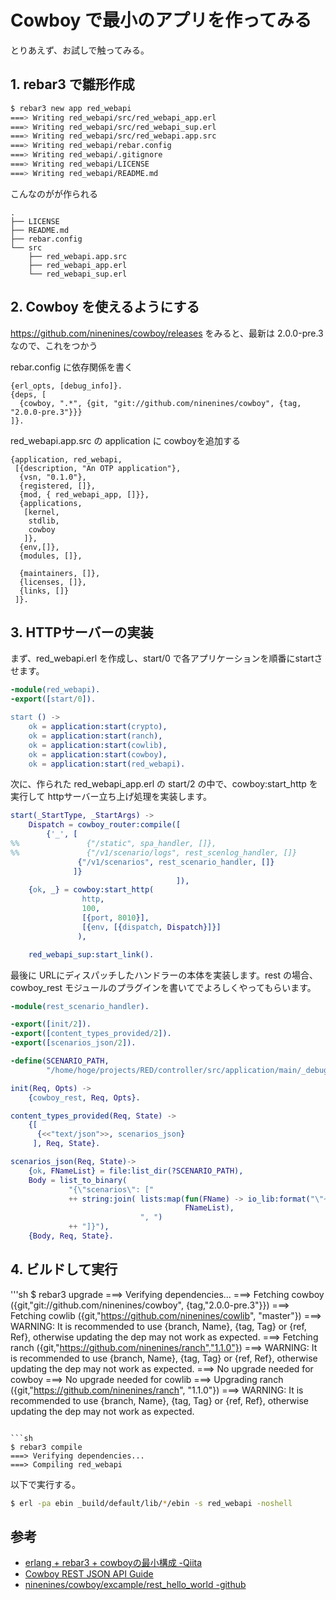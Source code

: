 # Cowboy で最小のアプリを作ってみる

とりあえず、お試しで触ってみる。

## 1. rebar3 で雛形作成

```sh
$ rebar3 new app red_webapi
===> Writing red_webapi/src/red_webapi_app.erl
===> Writing red_webapi/src/red_webapi_sup.erl
===> Writing red_webapi/src/red_webapi.app.src
===> Writing red_webapi/rebar.config
===> Writing red_webapi/.gitignore
===> Writing red_webapi/LICENSE
===> Writing red_webapi/README.md
```

こんなのがが作られる

```
.
├── LICENSE
├── README.md
├── rebar.config
└── src
    ├── red_webapi.app.src
    ├── red_webapi_app.erl
    └── red_webapi_sup.erl
```

## 2. Cowboy を使えるようにする

https://github.com/ninenines/cowboy/releases をみると、最新は 2.0.0-pre.3 なので、これをつかう

rebar.config に依存関係を書く

```erlang:rebar.config
{erl_opts, [debug_info]}.
{deps, [
  {cowboy, ".*", {git, "git://github.com/ninenines/cowboy", {tag, "2.0.0-pre.3"}}}
]}.
```

red_webapi.app.src の application に cowboyを追加する


```erlang:src/red_webapi.app.src
{application, red_webapi,
 [{description, "An OTP application"},
  {vsn, "0.1.0"},
  {registered, []},
  {mod, { red_webapi_app, []}},
  {applications,
   [kernel,
    stdlib,
    cowboy
   ]},
  {env,[]},
  {modules, []},

  {maintainers, []},
  {licenses, []},
  {links, []}
 ]}.
```

## 3. HTTPサーバーの実装

まず、red_webapi.erl を作成し、start/0 で各アプリケーションを順番にstartさせます。

```erlang:src/red_webapi.erl
-module(red_webapi).
-export([start/0]).

start () ->
    ok = application:start(crypto),
    ok = application:start(ranch),
    ok = application:start(cowlib),
    ok = application:start(cowboy),
    ok = application:start(red_webapi).
```

次に、作られた red_webapi_app.erl の start/2 の中で、cowboy:start_http を 実行して httpサーバー立ち上げ処理を実装します。

```erlang:src/red_webapi_app.erl
start(_StartType, _StartArgs) ->
    Dispatch = cowboy_router:compile([
        {'_', [
%%               {"/static", spa_handler, []},
%%               {"/v1/scenario/logs", rest_scenlog_handler, []}
               {"/v1/scenarios", rest_scenario_handler, []}
              ]}
                                     ]),
    {ok, _} = cowboy:start_http(
                http,
                100,
                [{port, 8010}],
                [{env, [{dispatch, Dispatch}]}]
               ),

    red_webapi_sup:start_link().
```

最後に URLにディスパッチしたハンドラーの本体を実装します。rest の場合、cowboy_rest モジュールのプラグインを書いてでよろしくやってもらいます。

```erlang:src/rest_scenario_handler.erl
-module(rest_scenario_handler).

-export([init/2]).
-export([content_types_provided/2]).
-export([scenarios_json/2]).

-define(SCENARIO_PATH,
        "/home/hoge/projects/RED/controller/src/application/main/_debug_host_SEED-MS3A_KISA0/.RED/preference/scenario/").

init(Req, Opts) ->
    {cowboy_rest, Req, Opts}.

content_types_provided(Req, State) ->
    {[
      {<<"text/json">>, scenarios_json}
     ], Req, State}.

scenarios_json(Req, State)->
    {ok, FNameList} = file:list_dir(?SCENARIO_PATH),
    Body = list_to_binary(
             "{\"scenarios\": [" 
             ++ string:join( lists:map(fun(FName) -> io_lib:format("\"~s\"",[FName]) end,
                                       FNameList),
                             ", ")
             ++ "]}"),
    {Body, Req, State}.
```

## 4. ビルドして実行

'''sh
$ rebar3 upgrade
===> Verifying dependencies...
===> Fetching cowboy ({git,"git://github.com/ninenines/cowboy",
                                  {tag,"2.0.0-pre.3"}})
===> Fetching cowlib ({git,"https://github.com/ninenines/cowlib",
                                  "master"})
===> WARNING: It is recommended to use {branch, Name}, {tag, Tag} or {ref, Ref}, otherwise updating the dep may not work as expected.
===> Fetching ranch ({git,"https://github.com/ninenines/ranch","1.1.0"})
===> WARNING: It is recommended to use {branch, Name}, {tag, Tag} or {ref, Ref}, otherwise updating the dep may not work as expected.
===> No upgrade needed for cowboy
===> No upgrade needed for cowlib
===> Upgrading ranch ({git,"https://github.com/ninenines/ranch",
                                  "1.1.0"})
===> WARNING: It is recommended to use {branch, Name}, {tag, Tag} or {ref, Ref}, otherwise updating the dep may not work as expected.
```

```sh
$ rebar3 compile
===> Verifying dependencies...
===> Compiling red_webapi
```


以下で実行する。

```sh
$ erl -pa ebin _build/default/lib/*/ebin -s red_webapi -noshell
```

## 参考

* [erlang + rebar3 + cowboyの最小構成 -Qiita](http://qiita.com/yu-sa/items/c33e9c155177a7e01f48)
* [Cowboy REST JSON API Guide](http://efene.org/guides/cowboy-rest-json.html)
* [ninenines/cowboy/excample/rest_hello_world -github](https://github.com/ninenines/cowboy/excample/rest_hello_world)


